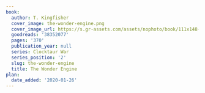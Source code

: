 ```yaml
---
book:
  author: T. Kingfisher
  cover_image: the-wonder-engine.png
  cover_image_url: https://s.gr-assets.com/assets/nophoto/book/111x148-bcc042a9c91a29c1d680899eff700a03.png
  goodreads: '38352077'
  pages: '370'
  publication_year: null
  series: Clocktaur War
  series_position: '2'
  slug: the-wonder-engine
  title: The Wonder Engine
plan:
  date_added: '2020-01-26'
---
```

